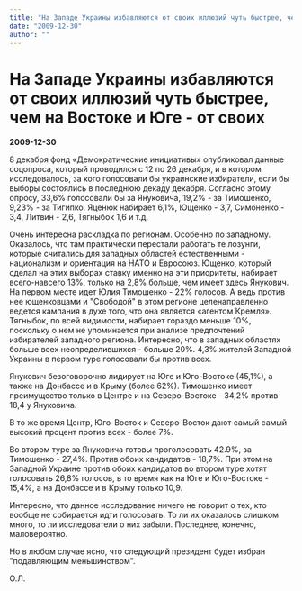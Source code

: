 ```yaml
---
title: "На Западе Украины избавляются от своих иллюзий чуть быстрее, чем на Востоке и Юге - от своих"
date: "2009-12-30"
author: ""
---
```


# На Западе Украины избавляются от своих иллюзий чуть быстрее, чем на Востоке и Юге - от своих

**2009-12-30** 

8 декабря фонд «Демократические инициативы» опубликовал данные соцопроса, который проводился с 12 по 26 декабря, и в котором исследовалось, за кого голосовали бы украинские избиратели, если бы выборы состоялись в последнюю декаду декабря. Согласно этому опросу, 33,6% голосовали бы за Януковича, 19,2% - за Тимошенко, 9,23% - за Тигипко. Яценюк набирает 6,1%, Ющенко - 3,7, Симоненко - 3,4, Литвин - 2,6, Тягныбок 1,6 и т.д.

Очень интересна раскладка по регионам. Особенно по западному. Оказалось, что там практически перестали работать те лозунги, которые считались для западных областей естественными - национализм и ориентация на НАТО и Евросоюз. Ющенко, который сделал на этих выборах ставку именно на эти приоритеты, набирает всего-навсего 13%, только на 2,8% больше, чем имеет здесь Янукович. На первом месте идет Юлия Тимошенко - 22% голосов. А ведь против нее ющенковцами и "Свободой" в этом регионе целенаправленно ведется кампания в духе того, что она является «агентом Кремля». Тягныбок, по всей видимости, набирает гораздо меньше 10%, поскольку о нем не упоминается при анализе предпочтений избирателей западного региона. Интересно, что в западных областях больше всех неопределившихся - больше 20%. 4,3% жителей Западной Украины в первом туре голосовали бы против всех.

Янукович безоговорочно лидирует на Юге и Юго-Востоке (45,1%), а также на Донбассе и в Крыму (более 62%). Тимошенко имеет преимущество только в Центре и на Северо-Востоке - 34,2% против 18,4 у Януковича.

В то же время Центр, Юго-Восток и Северо-Восток дают самый самый высокий процент против всех - более 7%.

Во втором туре за Януковича готовы проголосовать 42.9%, за Тимошенко - 27,4%. Против обоих кандидатов - 18,7%. При этом на Западной Украине против обоих кандидатов во втором туре хотят голосовать 26,8% голосов, в то время как на Юге и Юго-Востоке - 15,4%, а на Донбассе и в Крыму только 10,9.

Интересно, что данное исследование ничего не говорит о тех, кто вообще не собирается идти голосовать. То ли их оказалось слишком много, то ли исследователи о них забыли. Последнее, конечно, маловероятно.

Но в любом случае ясно, что следующий президент будет избран "подавляющим меньшинством".

О.Л.